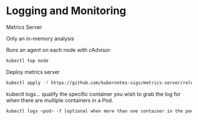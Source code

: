 # Logging and Monitoring

Metrics Server

Only an in-memory analysis

Runs an agent on each node with cAdvisor

```bash
kubectl top node
```

Deploy metrics server

```bash
kubectl apply -f https://github.com/kubernetes-sigs/metrics-server/releases/latest/download/components.yaml
```

kubectl logs... qualify the specific container you wish to grab the log for when there are multiple containers in a Pod.

```bash
kubectl logs <pod> -f [optional when more than one container in the pod <container-name>]
```

